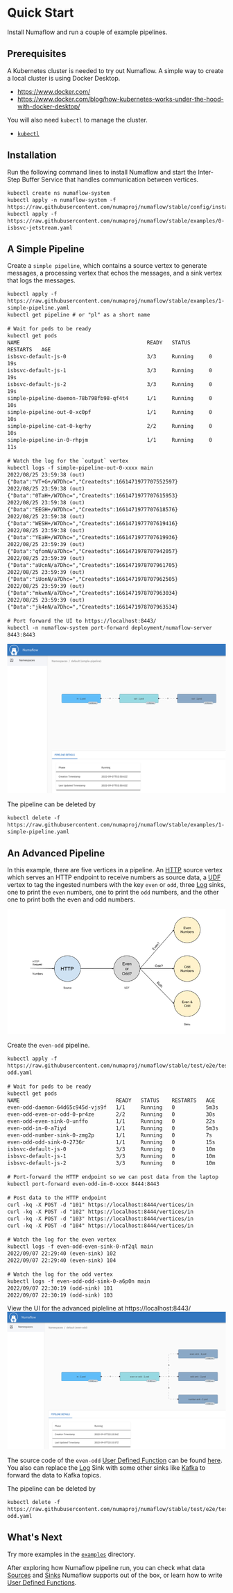# Quick Start

Install Numaflow and run a couple of example pipelines.

## Prerequisites

A Kubernetes cluster is needed to try out Numaflow. A simple way to create a local cluster is using Docker Desktop.
* https://www.docker.com/
* https://www.docker.com/blog/how-kubernetes-works-under-the-hood-with-docker-desktop/

You will also need `kubectl` to manage the cluster.
* [`kubectl`](https://kubernetes.io/docs/tasks/tools/install-kubectl/)

## Installation

Run the following command lines to install Numaflow and start the Inter-Step Buffer Service that handles communication between vertices.
```shell
kubectl create ns numaflow-system
kubectl apply -n numaflow-system -f https://raw.githubusercontent.com/numaproj/numaflow/stable/config/install.yaml
kubectl apply -f https://raw.githubusercontent.com/numaproj/numaflow/stable/examples/0-isbsvc-jetstream.yaml
```

## A Simple Pipeline

Create a `simple pipeline`, which contains a source vertex to generate messages, a processing vertex that echos the messages, and a sink vertex that logs the messages.
```shell
kubectl apply -f https://raw.githubusercontent.com/numaproj/numaflow/stable/examples/1-simple-pipeline.yaml
kubectl get pipeline # or "pl" as a short name

# Wait for pods to be ready
kubectl get pods
NAME                                         READY   STATUS      RESTARTS   AGE
isbsvc-default-js-0                          3/3     Running     0          19s
isbsvc-default-js-1                          3/3     Running     0          19s
isbsvc-default-js-2                          3/3     Running     0          19s
simple-pipeline-daemon-78b798fb98-qf4t4      1/1     Running     0          10s
simple-pipeline-out-0-xc0pf                  1/1     Running     0          10s
simple-pipeline-cat-0-kqrhy                  2/2     Running     0          10s
simple-pipeline-in-0-rhpjm                   1/1     Running     0          11s

# Watch the log for the `output` vertex
kubectl logs -f simple-pipeline-out-0-xxxx main
2022/08/25 23:59:38 (out) {"Data":"VT+G+/W7Dhc=","Createdts":1661471977707552597}
2022/08/25 23:59:38 (out) {"Data":"0TaH+/W7Dhc=","Createdts":1661471977707615953}
2022/08/25 23:59:38 (out) {"Data":"EEGH+/W7Dhc=","Createdts":1661471977707618576}
2022/08/25 23:59:38 (out) {"Data":"WESH+/W7Dhc=","Createdts":1661471977707619416}
2022/08/25 23:59:38 (out) {"Data":"YEaH+/W7Dhc=","Createdts":1661471977707619936}
2022/08/25 23:59:39 (out) {"Data":"qfomN/a7Dhc=","Createdts":1661471978707942057}
2022/08/25 23:59:39 (out) {"Data":"aUcnN/a7Dhc=","Createdts":1661471978707961705}
2022/08/25 23:59:39 (out) {"Data":"iUonN/a7Dhc=","Createdts":1661471978707962505}
2022/08/25 23:59:39 (out) {"Data":"mkwnN/a7Dhc=","Createdts":1661471978707963034}
2022/08/25 23:59:39 (out) {"Data":"jk4nN/a7Dhc=","Createdts":1661471978707963534}

# Port forward the UI to https://localhost:8443/
kubectl -n numaflow-system port-forward deployment/numaflow-server 8443:8443
```
![Numaflow UI](assets/numaflow-ui-simple-pipeline.png)

The pipeline can be deleted by
```shell
kubectl delete -f https://raw.githubusercontent.com/numaproj/numaflow/stable/examples/1-simple-pipeline.yaml
```

## An Advanced Pipeline

In this example, there are five vertices in a pipeline. An [HTTP](./sources/http.md) source vertex which serves an HTTP endpoint to receive numbers as source data, a [UDF](./user-defined-functions.md) vertex to tag the ingested numbers with the key `even` or `odd`, three [Log](./sinks/log.md) sinks, one to print the `even` numbers, one to print the `odd` numbers, and the other one to print both the even and odd numbers.

![Pipeline Diagram](assets/even-odd.png)

Create the `even-odd` pipeline.
```shell
kubectl apply -f https://raw.githubusercontent.com/numaproj/numaflow/stable/test/e2e/testdata/even-odd.yaml

# Wait for pods to be ready
kubectl get pods
NAME                               READY   STATUS    RESTARTS   AGE
even-odd-daemon-64d65c945d-vjs9f   1/1     Running   0          5m3s
even-odd-even-or-odd-0-pr4ze       2/2     Running   0          30s
even-odd-even-sink-0-unffo         1/1     Running   0          22s
even-odd-in-0-a7iyd                1/1     Running   0          5m3s
even-odd-number-sink-0-zmg2p       1/1     Running   0          7s
even-odd-odd-sink-0-2736r          1/1     Running   0          15s
isbsvc-default-js-0                3/3     Running   0          10m
isbsvc-default-js-1                3/3     Running   0          10m
isbsvc-default-js-2                3/3     Running   0          10m

# Port-forward the HTTP endpoint so we can post data from the laptop
kubectl port-forward even-odd-in-0-xxxx 8444:8443

# Post data to the HTTP endpoint
curl -kq -X POST -d "101" https://localhost:8444/vertices/in
curl -kq -X POST -d "102" https://localhost:8444/vertices/in 
curl -kq -X POST -d "103" https://localhost:8444/vertices/in
curl -kq -X POST -d "104" https://localhost:8444/vertices/in 

# Watch the log for the even vertex
kubectl logs -f even-odd-even-sink-0-nf2ql main
2022/09/07 22:29:40 (even-sink) 102
2022/09/07 22:29:40 (even-sink) 104

# Watch the log for the odd vertex
kubectl logs -f even-odd-odd-sink-0-a6p0n main
2022/09/07 22:30:19 (odd-sink) 101
2022/09/07 22:30:19 (odd-sink) 103
```

View the UI for the advanced pipleline at https://localhost:8443/
![Numaflow UI](assets/numaflow-ui-advanced-pipeline.png)

The source code of the `even-odd` [User Defined Function](./user-defined-functions.md) can be found [here](https://github.com/numaproj/numaflow-go/tree/main/examples/function/evenodd). You also can replace the [Log](./sinks/log.md) Sink with some other sinks like [Kafka](./sinks/kafka.md) to forward the data to Kafka topics.

The pipeline can be deleted by
```shell
kubectl delete -f https://raw.githubusercontent.com/numaproj/numaflow/stable/test/e2e/testdata/even-odd.yaml
```

## What's Next

Try more examples in the [`examples`](https://github.com/numaproj/numaflow/tree/main/examples) directory.

After exploring how Numaflow pipeline run, you can check what data [Sources](./sources/generator.md) and [Sinks](./sinks/kafka.md) Numaflow supports out of the box, or learn how to write [User Defined Functions](./user-defined-functions.md).
